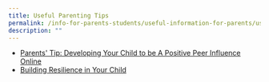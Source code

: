 ```yaml
---
title: Useful Parenting Tips
permalink: /info-for-parents-students/useful-information-for-parents/useful-parenting-tips/
description: ""
---
```

* [Parents' Tip: Developing Your Child to be A Positive Peer Influence Online](/files/2018%20T1%20Parents%20Tip%20Sheet.pdf)
* [Building Resilience in Your Child](/files/Resilience-Resources_for%20parents_2016.pdf)